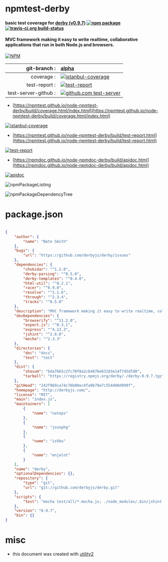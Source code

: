 # npmtest-derby

#### basic test coverage for  [derby (v0.9.7)](http://derbyjs.com/)  [![npm package](https://img.shields.io/npm/v/npmtest-derby.svg?style=flat-square)](https://www.npmjs.org/package/npmtest-derby) [![travis-ci.org build-status](https://api.travis-ci.org/npmtest/node-npmtest-derby.svg)](https://travis-ci.org/npmtest/node-npmtest-derby)

#### MVC framework making it easy to write realtime, collaborative applications that run in both Node.js and browsers.

[![NPM](https://nodei.co/npm/derby.png?downloads=true&downloadRank=true&stars=true)](https://www.npmjs.com/package/derby)

| git-branch : | [alpha](https://github.com/npmtest/node-npmtest-derby/tree/alpha)|
|--:|:--|
| coverage : | [![istanbul-coverage](https://npmtest.github.io/node-npmtest-derby/build/coverage.badge.svg)](https://npmtest.github.io/node-npmtest-derby/build/coverage.html/index.html)|
| test-report : | [![test-report](https://npmtest.github.io/node-npmtest-derby/build/test-report.badge.svg)](https://npmtest.github.io/node-npmtest-derby/build/test-report.html)|
| test-server-github : | [![github.com test-server](https://npmtest.github.io/node-npmtest-derby/GitHub-Mark-32px.png)](https://npmtest.github.io/node-npmtest-derby/build/app/index.html) | | build-artifacts : | [![build-artifacts](https://npmtest.github.io/node-npmtest-derby/glyphicons_144_folder_open.png)](https://github.com/npmtest/node-npmtest-derby/tree/gh-pages/build)|

- [https://npmtest.github.io/node-npmtest-derby/build/coverage.html/index.html](https://npmtest.github.io/node-npmtest-derby/build/coverage.html/index.html)

[![istanbul-coverage](https://npmtest.github.io/node-npmtest-derby/build/screenCapture.buildCi.browser.%252Ftmp%252Fbuild%252Fcoverage.lib.html.png)](https://npmtest.github.io/node-npmtest-derby/build/coverage.html/index.html)

- [https://npmtest.github.io/node-npmtest-derby/build/test-report.html](https://npmtest.github.io/node-npmtest-derby/build/test-report.html)

[![test-report](https://npmtest.github.io/node-npmtest-derby/build/screenCapture.buildCi.browser.%252Ftmp%252Fbuild%252Ftest-report.html.png)](https://npmtest.github.io/node-npmtest-derby/build/test-report.html)

- [https://npmdoc.github.io/node-npmdoc-derby/build/apidoc.html](https://npmdoc.github.io/node-npmdoc-derby/build/apidoc.html)

[![apidoc](https://npmdoc.github.io/node-npmdoc-derby/build/screenCapture.buildCi.browser.%252Ftmp%252Fbuild%252Fapidoc.html.png)](https://npmdoc.github.io/node-npmdoc-derby/build/apidoc.html)

![npmPackageListing](https://npmtest.github.io/node-npmtest-derby/build/screenCapture.npmPackageListing.svg)

![npmPackageDependencyTree](https://npmtest.github.io/node-npmtest-derby/build/screenCapture.npmPackageDependencyTree.svg)



# package.json

```json

{
    "author": {
        "name": "Nate Smith"
    },
    "bugs": {
        "url": "https://github.com/derbyjs/derby/issues"
    },
    "dependencies": {
        "chokidar": "^1.2.0",
        "derby-parsing": "^0.5.0",
        "derby-templates": "^0.4.0",
        "html-util": "^0.2.1",
        "racer": "^0.9.0",
        "resolve": "^1.1.6",
        "through": "^2.3.4",
        "tracks": "^0.5.0"
    },
    "description": "MVC framework making it easy to write realtime, collaborative applications that run in both Node.js and browsers.",
    "devDependencies": {
        "browserify": "^11.2.0",
        "expect.js": "^0.3.1",
        "express": "^4.13.3",
        "jshint": "^2.8.0",
        "mocha": "^2.3.3"
    },
    "directories": {
        "doc": "docs",
        "test": "test"
    },
    "dist": {
        "shasum": "bda76b5c2fc70f8a2cb4876e63103e14f745dfd0",
        "tarball": "https://registry.npmjs.org/derby/-/derby-0.9.7.tgz"
    },
    "gitHead": "242f969ca74c76b89ec4fa9b79e7c554490d999f",
    "homepage": "http://derbyjs.com/",
    "license": "MIT",
    "main": "index.js",
    "maintainers": [
        {
            "name": "nateps"
        },
        {
            "name": "josephg"
        },
        {
            "name": "ishbu"
        },
        {
            "name": "enjalot"
        }
    ],
    "name": "derby",
    "optionalDependencies": {},
    "repository": {
        "type": "git",
        "url": "git://github.com/derbyjs/derby.git"
    },
    "scripts": {
        "test": "mocha test/all/*.mocha.js; ./node_modules/.bin/jshint lib/*.js test/*.js"
    },
    "version": "0.9.7",
    "bin": {}
}
```



# misc
- this document was created with [utility2](https://github.com/kaizhu256/node-utility2)
